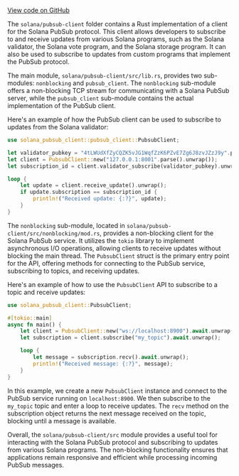 
[View code on GitHub](https://github.com/solana-labs/solana/tree/master/na/pubsub-client)

The `solana/pubsub-client` folder contains a Rust implementation of a client for the Solana PubSub protocol. This client allows developers to subscribe to and receive updates from various Solana programs, such as the Solana validator, the Solana vote program, and the Solana storage program. It can also be used to subscribe to updates from custom programs that implement the PubSub protocol.

The main module, `solana/pubsub-client/src/lib.rs`, provides two sub-modules: `nonblocking` and `pubsub_client`. The `nonblocking` sub-module offers a non-blocking TCP stream for communicating with a Solana PubSub server, while the `pubsub_client` sub-module contains the actual implementation of the PubSub client.

Here's an example of how the PubSub client can be used to subscribe to updates from the Solana validator:

```rust
use solana_pubsub_client::pubsub_client::PubsubClient;

let validator_pubkey = "4tLWUdXfZyCQZK5vJG1WqfZzK6PZvE7Zg6J8zvJZzJ9y".parse().unwrap();
let client = PubsubClient::new("127.0.0.1:8001".parse().unwrap());
let subscription_id = client.validator_subscribe(validator_pubkey).unwrap();

loop {
    let update = client.receive_update().unwrap();
    if update.subscription == subscription_id {
        println!("Received update: {:?}", update);
    }
}
```

The `nonblocking` sub-module, located in `solana/pubsub-client/src/nonblocking/mod.rs`, provides a non-blocking client for the Solana PubSub service. It utilizes the `tokio` library to implement asynchronous I/O operations, allowing clients to receive updates without blocking the main thread. The `PubsubClient` struct is the primary entry point for the API, offering methods for connecting to the PubSub service, subscribing to topics, and receiving updates.

Here's an example of how to use the `PubsubClient` API to subscribe to a topic and receive updates:

```rust
use solana_pubsub_client::PubsubClient;

#[tokio::main]
async fn main() {
    let client = PubsubClient::new("ws://localhost:8900").await.unwrap();
    let subscription = client.subscribe("my_topic").await.unwrap();

    loop {
        let message = subscription.recv().await.unwrap();
        println!("Received message: {:?}", message);
    }
}
```

In this example, we create a new `PubsubClient` instance and connect to the PubSub service running on `localhost:8900`. We then subscribe to the `my_topic` topic and enter a loop to receive updates. The `recv` method on the subscription object returns the next message received on the topic, blocking until a message is available.

Overall, the `solana/pubsub-client/src` module provides a useful tool for interacting with the Solana PubSub protocol and subscribing to updates from various Solana programs. The non-blocking functionality ensures that applications remain responsive and efficient while processing incoming PubSub messages.